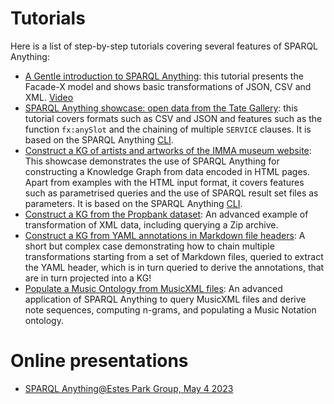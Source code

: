 # Tutorials
Here is a list of step-by-step tutorials covering several features of SPARQL Anything:

- [A Gentle introduction to SPARQL Anything](A_GENTLE_INTRODUCTION_TO_SPARQL_ANYTHING.md): this tutorial presents the Facade-X model and shows basic transformations of JSON, CSV and XML. [Video](https://www.dropbox.com/s/bc31v0klg68op0z/SPARQLAnythingTutorial-highres.mp4?dl=0) 
- [SPARQL Anything showcase: open data from the Tate Gallery](https://github.com/SPARQL-Anything/showcase-tate): this tutorial covers formats such as CSV and JSON and features such as the function `fx:anySlot` and the chaining of multiple `SERVICE` clauses. It is based on the SPARQL Anything [CLI](README.md#Usage).
- [Construct a KG of artists and artworks of the IMMA museum website](https://github.com/SPARQL-Anything/showcase-imma): This showcase demonstrates the use of SPARQL Anything for constructing a Knowledge Graph from data encoded in HTML pages. Apart from examples with the HTML input format, it covers features such as parametrised queries and the use of SPARQL result set files as parameters. It is based on the SPARQL Anything [CLI](README.md#Usage).
- [Construct a KG from the Propbank dataset](https://github.com/SPARQL-Anything/showcase-propbank): An advanced example of transformation of XML data, including querying a Zip archive.
- [Construct a KG from YAML annotations in Markdown file headers](https://github.com/SPARQL-Anything/showcase-polifonia-ecosystem): A short but complex case demonstrating how to chain multiple transformations starting from a set of Markdown files, queried to extract the YAML header, which is in turn queried to derive the annotations, that are in turn projected into a KG!
- [Populate a Music Ontology from MusicXML files](https://github.com/SPARQL-Anything/showcase-musicxml): An advanced application of SPARQL Anything to query MusicXML files and derive note sequences, computing n-grams, and populating a Music Notation ontology.


# Online presentations
- [SPARQL Anything@Estes Park Group, May 4 2023](https://youtu.be/geH7eAeQdVY)
